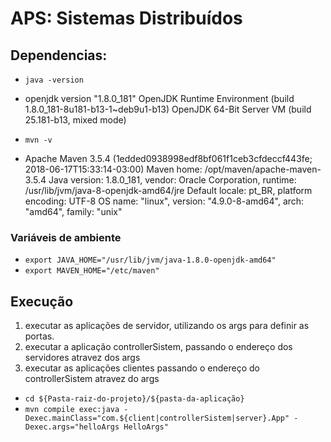 # APS: Sistemas Distribuídos


## Dependencias:

-  `java -version`
- openjdk version "1.8.0_181" OpenJDK Runtime Environment (build 1.8.0_181-8u181-b13-1~deb9u1-b13) OpenJDK 64-Bit Server VM (build 25.181-b13, mixed mode)

- `mvn -v`
- Apache Maven 3.5.4 (1edded0938998edf8bf061f1ceb3cfdeccf443fe; 2018-06-17T15:33:14-03:00) Maven home: /opt/maven/apache-maven-3.5.4 Java version: 1.8.0_181, vendor: Oracle Corporation, runtime: /usr/lib/jvm/java-8-openjdk-amd64/jre Default locale: pt_BR, platform encoding: UTF-8 OS name: "linux", version: "4.9.0-8-amd64", arch: "amd64", family: "unix"

### Variáveis de ambiente

- `export JAVA_HOME="/usr/lib/jvm/java-1.8.0-openjdk-amd64"`
- `export MAVEN_HOME="/etc/maven"`


## Execução

1. executar as aplicações de servidor, utilizando os args para definir as portas.
1. executar a aplicação controllerSistem, passando o endereço dos servidores atravez dos args
1. executar as aplicações clientes passando o endereço do controllerSistem atravez do args

- `cd ${Pasta-raiz-do-projeto}/${pasta-da-aplicação}`
- `mvn compile exec:java -Dexec.mainClass="com.${client|controllerSistem|server}.App" -Dexec.args="helloArgs HelloArgs"`
